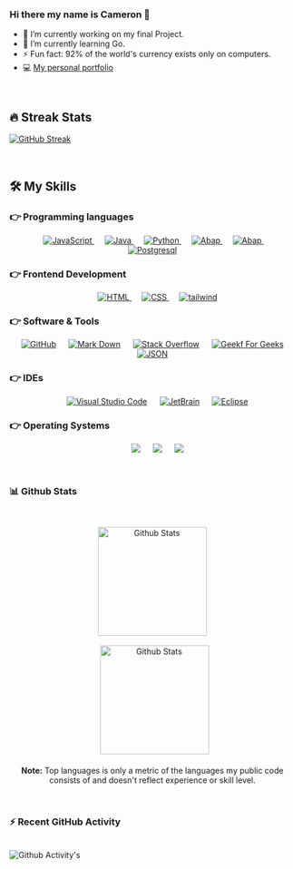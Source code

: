 ### Hi there my name is Cameron 👋



- 🔭 I’m currently working on my final Project.
- 🌱 I’m currently learning Go.
- ⚡ Fun fact: 92% of the world's currency exists only on computers.
- 💻 [My personal portfolio](www.cameronweijmer.com)

<br>

## 🔥 Streak Stats
[![GitHub Streak](https://github-readme-streak-stats.herokuapp.com?user=Camerji12&theme=radical&date_format=M%20j%5B%2C%20Y%5D)](https://git.io/streak-stats)

<br>

## 🛠️ My Skills

### 👉 Programming languages

<p align="center"> 
  &emsp;
  <a href="https://developer.mozilla.org/en-US/docs/Web/JavaScript" target="_blank"> 
     <img alt="JavaScript" src="https://img.shields.io/badge/JavaScript-323330?style=for-the-badge&logo=javascript&logoColor=F7DF1E">
   </a>
  &emsp;
  <a href="https://www.java.com" target="_blank"> 
    <img alt="Java" src="https://img.shields.io/badge/Java-ED8B00?style=for-the-badge&logo=java&logoColor=white">
  </a>
  &emsp;
   <a href="https://www.python.org" target="_blank">
    <img alt="Python" src=https://img.shields.io/badge/Python-FFD43B?style=for-the-badge&logo=python&logoColor=blue>
  </a>
  &emsp;
   <a href="https://www.sap.com/index.html" target="_blank">
    <img alt="Abap" src="https://img.shields.io/badge/SAP-0FAAFF?style=for-the-badge&logo=sap&logoColor=white">
  </a>
&emsp;
   <a href="#">
    <img alt="Abap" src="https://img.shields.io/badge/Node.js-339933?style=for-the-badge&logo=nodedotjs&logoColor=white">
  </a>
	&emsp;
   <a href="#">
    <img alt="Postgresql" src="https://img.shields.io/badge/PostgreSQL-316192?style=for-the-badge&logo=postgresql&logoColor=white">
  </a>	
</p>

### 👉 Frontend Development
<p align="center"> 
  &emsp; 
  <a href="https://www.w3.org/html/" target="_blank"> 
   <img alt="HTML" src="https://img.shields.io/badge/HTML5-E34F26?style=for-the-badge&logo=html5&logoColor=white">
  </a>   
  &emsp;
  <a href="https://www.w3schools.com/css/" target="_blank">
    <img alt="CSS" src="https://img.shields.io/badge/CSS3-1572B6?style=for-the-badge&logo=css3&logoColor=white">
  </a>
	  &emsp;
  <a href="#">
    <img alt="tailwind" src="https://img.shields.io/badge/Tailwind_CSS-38B2AC?style=for-the-badge&logo=tailwind-css&logoColor=white">
  </a> 
</p>

 ### 👉 Software & Tools
 
<p align="center">
  &emsp;
    <a href="#"><img alt="GitHub" src="https://img.shields.io/badge/GitHub-100000?style=for-the-badge&logo=github&logoColor=white"></a>
  &emsp;
    <a href="#"><img alt="Mark Down" src="https://img.shields.io/badge/Markdown-000000?style=for-the-badge&logo=markdown&logoColor=white"></a>
  &emsp;
    <a href="#"><img alt="Stack Overflow" src="https://img.shields.io/badge/Stack_Overflow-FE7A16?style=for-the-badge&logo=stack-overflow&logoColor=white"></a>
  &emsp;
    <a href="#"><img alt="Geekf For Geeks" src="https://img.shields.io/badge/GeeksforGeeks-298D46?style=for-the-badge&logo=geeksforgeeks&logoColor=white"></a>
  &emsp;
    <a href="#"><img alt="JSON" img src="https://img.shields.io/badge/json-5E5C5C?style=for-the-badge&logo=json&logoColor=white"></a>
</p>

 ### 👉 IDEs
 
<p align="center">
  &emsp;
    <a href="#"><img alt="Visual Studio Code" src="https://img.shields.io/badge/Visual_Studio_Code-0078D4?style=for-the-badge&logo=visual%20studio%20code&logoColor=white"></a>
  &emsp;
    <a href="#"><img alt="JetBrain" src="https://img.shields.io/badge/IntelliJ_IDEA-000000.svg?style=for-the-badge&logo=intellij-idea&logoColor=white" /></a>
  &emsp;
    <a href="#"><img alt="Eclipse" src="https://img.shields.io/badge/Eclipse-2C2255?style=for-the-badge&logo=eclipse&logoColor=white" /></a>
</p>

 ### 👉 Operating Systems
 
<p align="center">
  &emsp;
    <a href="#"><img src="https://img.shields.io/badge/Linux-FCC624?style=for-the-badge&logo=linux&logoColor=black"></a>
  &emsp;
    <a href="#"><img src="https://img.shields.io/badge/Windows-0078D6?style=for-the-badge&logo=windows&logoColor=white"></a>
	  &emsp;
    <a href="#"><img src="https://img.shields.io/badge/Linux_Mint-87CF3E?style=for-the-badge&logo=linux-mint&logoColor=white"></a>  
</p>

<br/>

### 📊 Github Stats

  <br/>
  <p align="center">
    <img alt="Github Stats" src="https://github-readme-stats.vercel.app/api?username=Camerji12&show_icons=true&count_private=true&theme=algolia" height="192px"/></a>
<br/>
 <br>
  &nbsp;
     <img src="https://github-readme-stats.vercel.app/api/top-langs?username=Camerji12&langs_count=10&show_icons=true&locale=en&layout=compact&theme=algolia" alt="Github Stats" height="192px"/>
  <br/>
  <br>
  <b>Note:</b> Top languages is only a metric of the languages my public code consists of and doesn't reflect experience or skill level.
  </p>
  <br>

 ### ⚡ Recent GitHub Activity</b>
  <br/>
   <img alt="Github Activity's" src="https://activity-graph.herokuapp.com/graph?username=Camerji12&theme=react-dark" /></a>
  <br/>
